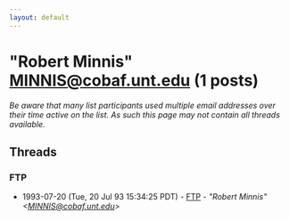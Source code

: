 ```yaml
---
layout: default
---
```


# "Robert Minnis"  <MINNIS@cobaf.unt.edu> (1 posts)

_Be aware that many list participants used multiple email addresses over their time active on the list. As such this page may not contain all threads available._

## Threads

### FTP
+ 1993-07-20 (Tue, 20 Jul 93 15:34:25 PDT) - [FTP](/archive/1993/07/6293c01125fd0cee5f5c9e1574cf3612b31dbe781f873cf8aa3631c4a49b882a) - _"Robert Minnis"  \<MINNIS@cobaf.unt.edu\>_


